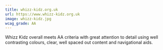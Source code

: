 ```yaml
---
title: whizz-kidz.org.uk
url: https://www.whizz-kidz.org.uk
image: whizz-kidz.jpg
wcag_grade: AA
---
```


Whizz Kidz overall meets AA criteria with great attention to detail using well contrasting colours, clear, well spaced out content and navigational aids.
